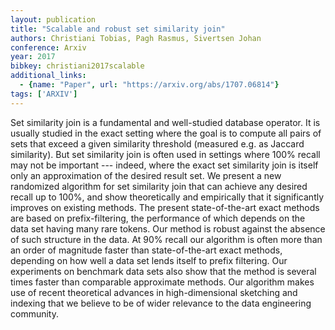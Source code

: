 ```yaml
---
layout: publication
title: "Scalable and robust set similarity join"
authors: Christiani Tobias, Pagh Rasmus, Sivertsen Johan
conference: Arxiv
year: 2017
bibkey: christiani2017scalable
additional_links:
  - {name: "Paper", url: "https://arxiv.org/abs/1707.06814"}
tags: ['ARXIV']
---
```

Set similarity join is a fundamental and well-studied database operator. It is usually studied in the exact setting where the goal is to compute all pairs of sets that exceed a given similarity threshold (measured e.g. as Jaccard similarity). But set similarity join is often used in settings where 100% recall may not be important --- indeed, where the exact set similarity join is itself only an approximation of the desired result set. We present a new randomized algorithm for set similarity join that can achieve any desired recall up to 100%, and show theoretically and empirically that it significantly improves on existing methods. The present state-of-the-art exact methods are based on prefix-filtering, the performance of which depends on the data set having many rare tokens. Our method is robust against the absence of such structure in the data. At 90% recall our algorithm is often more than an order of magnitude faster than state-of-the-art exact methods, depending on how well a data set lends itself to prefix filtering. Our experiments on benchmark data sets also show that the method is several times faster than comparable approximate methods. Our algorithm makes use of recent theoretical advances in high-dimensional sketching and indexing that we believe to be of wider relevance to the data engineering community.